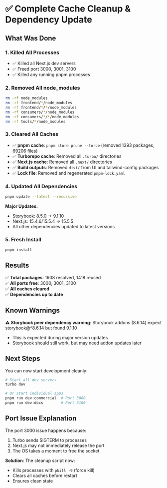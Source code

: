 # ✅ Complete Cache Cleanup & Dependency Update

## What Was Done

### 1. Killed All Processes
- ✅ Killed all Next.js dev servers
- ✅ Freed port 3000, 3001, 3100
- ✅ Killed any running pnpm processes

### 2. Removed All node_modules
```bash
rm -rf node_modules
rm -rf frontend/*/node_modules
rm -rf frontend/*/*/node_modules
rm -rf consumers/*/node_modules
rm -rf consumers/*/*/node_modules
rm -rf tools/*/node_modules
```

### 3. Cleared All Caches
- ✅ **pnpm cache**: `pnpm store prune --force` (removed 1393 packages, 69206 files)
- ✅ **Turborepo cache**: Removed all `.turbo/` directories
- ✅ **Next.js cache**: Removed all `.next/` directories
- ✅ **Build outputs**: Removed `dist/` from UI and tailwind-config packages
- ✅ **Lock file**: Removed and regenerated `pnpm-lock.yaml`

### 4. Updated All Dependencies
```bash
pnpm update --latest --recursive
```

**Major Updates:**
- Storybook: 8.5.0 → 9.1.10
- Next.js: 15.4.6/15.5.4 → 15.5.5
- All other dependencies updated to latest versions

### 5. Fresh Install
```bash
pnpm install
```

## Results

✅ **Total packages**: 1608 resolved, 1418 reused  
✅ **All ports free**: 3000, 3001, 3100  
✅ **All caches cleared**  
✅ **Dependencies up to date**  

## Known Warnings

⚠️ **Storybook peer dependency warning**: Storybook addons (8.6.14) expect storybook@^8.6.14 but found 9.1.10
- This is expected during major version updates
- Storybook should still work, but may need addon updates later

## Next Steps

You can now start development cleanly:

```bash
# Start all dev servers
turbo dev

# Or start individual apps
pnpm run dev:commercial  # Port 3000
pnpm run dev:docs        # Port 3100
```

## Port Issue Explanation

The port 3000 issue happens because:
1. Turbo sends SIGTERM to processes
2. Next.js may not immediately release the port
3. The OS takes a moment to free the socket

**Solution**: The cleanup script now:
- Kills processes with `pkill -9` (force kill)
- Clears all caches before restart
- Ensures clean state
